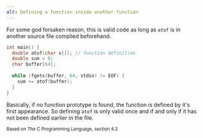 ```yaml
---
alt: Defining a function inside another function
---
```


For some god forsaken reason, this is valid code as long as `atof` is in another source file compiled beforehand.

```c
int main() {
  double atof(char s[]); // function definition
  double sum = 0;
  char buffer[64];
  
  while (fgets(buffer, 64, stdin) != EOF) {
    sum += atof(buffer);
  }
}
```

Basically, if no function prototype is found, the function is defined by it's first appearance. So defining `atof` is only valid once and if and only if it has not been defined earlier in the file.

<small>Based on The C Programming Language, section 4.2</small>
